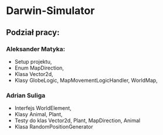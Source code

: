 # Darwin-Simulator

## Podział pracy:

### Aleksander Matyka:
- Setup projektu,
- Enum MapDirection,
- Klasa Vector2d,
- Klasy GlobeLogic, MapMovementLogicHandler, WorldMap,

### Adrian Suliga
- Interfejs WorldElement,
- Klasy Animal, Plant,
- Testy do klas Vector2d, Plant, MapDirection, Animal
- Klasa RandomPositionGenerator
